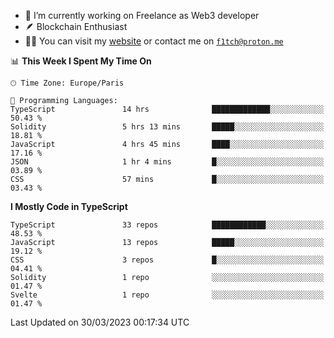 - 🔭 I’m currently working on Freelance as Web3 developer
- 🪶 Blockchain Enthusiast
- 👨‍💻 You can visit my [website](https://f1tch.xyz) or contact me on [`f1tch@proton.me`](mailto:f1tch@proton.me)

<!--START_SECTION:waka-->
📊 **This Week I Spent My Time On** 

```text
🕑︎ Time Zone: Europe/Paris

💬 Programming Languages: 
TypeScript               14 hrs              █████████████░░░░░░░░░░░░   50.43 % 
Solidity                 5 hrs 13 mins       █████░░░░░░░░░░░░░░░░░░░░   18.81 % 
JavaScript               4 hrs 45 mins       ████░░░░░░░░░░░░░░░░░░░░░   17.16 % 
JSON                     1 hr 4 mins         █░░░░░░░░░░░░░░░░░░░░░░░░   03.89 % 
CSS                      57 mins             █░░░░░░░░░░░░░░░░░░░░░░░░   03.43 % 
```

**I Mostly Code in TypeScript** 

```text
TypeScript               33 repos            ████████████░░░░░░░░░░░░░   48.53 % 
JavaScript               13 repos            █████░░░░░░░░░░░░░░░░░░░░   19.12 % 
CSS                      3 repos             █░░░░░░░░░░░░░░░░░░░░░░░░   04.41 % 
Solidity                 1 repo              ░░░░░░░░░░░░░░░░░░░░░░░░░   01.47 % 
Svelte                   1 repo              ░░░░░░░░░░░░░░░░░░░░░░░░░   01.47 % 
```




 Last Updated on 30/03/2023 00:17:34 UTC
<!--END_SECTION:waka-->
